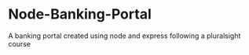 # Node-Banking-Portal
 A banking portal created using node and express following a pluralsight course 
